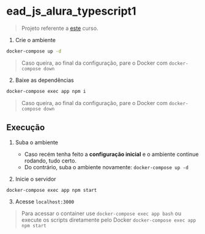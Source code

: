 # ead_js_alura_typescript1

> Projeto referente a [este](https://cursos.alura.com.br/course/typescript-evoluindo-javascript) curso.

1. Crie o ambiente
```sh
docker-compose up -d
```
> Caso queira, ao final da configuração, pare o Docker com ``docker-compose down``

2. Baixe as dependências
```sh
docker-compose exec app npm i
```
> Caso queira, ao final da configuração, pare o Docker com ``docker-compose down``

## Execução

1. Suba o ambiente
    - Caso recém tenha feito a **configuração inicial** e o ambiente continue rodando, tudo certo.
    - Do contrário, suba o ambiente novamente: ``docker-compose up -d``

2. Inicie o servidor
```sh
docker-compose exec app npm start
```

3. Acesse ``localhost:3000``

> Para acessar o container use ``docker-compose exec app bash`` ou execute os scripts diretamente pelo Docker ``docker-compose exec app npm start``
